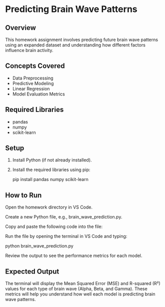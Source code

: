 

# Predicting Brain Wave Patterns

## Overview

This homework assignment involves predicting future brain wave patterns using an expanded dataset and understanding how different factors influence brain activity.

## Concepts Covered

- Data Preprocessing
- Predictive Modeling
- Linear Regression
- Model Evaluation Metrics

## Required Libraries

- pandas
- numpy
- scikit-learn

## Setup

1. Install Python (if not already installed).
2. Install the required libraries using pip:
   
   pip install pandas numpy scikit-learn

## How to Run

Open the homework directory in VS Code.

Create a new Python file, e.g., brain_wave_prediction.py.

Copy and paste the following code into the file:

Run the file by opening the terminal in VS Code and typing:

python brain_wave_prediction.py

Review the output to see the performance metrics for each model.

## Expected Output

The terminal will display the Mean Squared Error (MSE) and R-squared (R²) values for each type of brain wave (Alpha, Beta, and Gamma). These metrics will help you understand how well each model is predicting brain wave patterns.